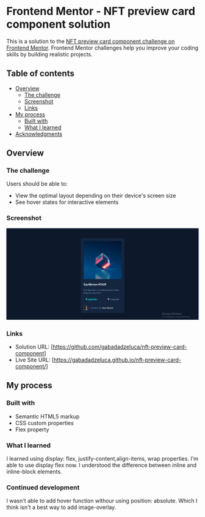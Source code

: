 # Frontend Mentor - NFT preview card component solution

This is a solution to the [NFT preview card component challenge on Frontend Mentor](https://www.frontendmentor.io/challenges/nft-preview-card-component-SbdUL_w0U). Frontend Mentor challenges help you improve your coding skills by building realistic projects. 

## Table of contents

- [Overview](#overview)
  - [The challenge](#the-challenge)
  - [Screenshot](#screenshot)
  - [Links](#links)
- [My process](#my-process)
  - [Built with](#built-with)
  - [What I learned](#what-i-learned)
- [Acknowledgments](#acknowledgments)

## Overview

### The challenge

Users should be able to:

- View the optimal layout depending on their device's screen size
- See hover states for interactive elements

### Screenshot

![](nft-card-screenshot.png)


### Links

- Solution URL: [https://github.com/gabadadzeluca/nft-preview-card-component]
- Live Site URL: [https://gabadadzeluca.github.io/nft-preview-card-component/]

## My process

### Built with

- Semantic HTML5 markup
- CSS custom properties
- Flex property

### What I learned

I learned using display: flex, justify-content,align-items, wrap properties. I'm able to use display flex now. I understood the difference between inline and inline-block elements.


### Continued development

I wasn't able to add hover function withour using position: absolute. Which I think isn't a best way to add image-overlay.

